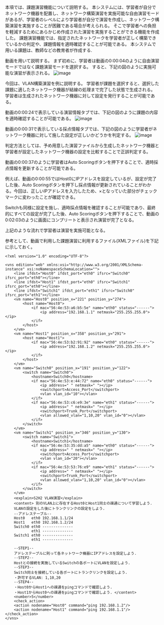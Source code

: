 本項では、課題演習機能について説明する。
本システムには、学習者が自分でネットワーク機器を配置し、ネットワーク構築演習を実施可能な自由演習モードがあるが、学習者のレベルにより学習者が自分で演習を作成し、ネットワーク構築演習を実施することが困難である場合が考えられる。
そこで学習者への負担を軽減するためにあらかじめ作成された演習を実施することができる機能を作成した。
課題演習機能では、指定されたネットワークを学習者が正しく構築できているかの判定や、課題情報を適時確認することが可能である。
本システムで用いる課題は、教師などの教育者が作成する.

動画を用いて説明する。
まず初めに、学習者は動画の0:00:04のように自由演習モードではなく課題演習モードを選択する。
すると、下記の図のように実施可能な演習が表示される。
![image](https://user-images.githubusercontent.com/98573303/169848713-b8e2bc82-a9d5-440f-acdc-540d8144d891.png)

今回は、VLAN構築演習を例に説明する。
学習者が課題を選択すると、選択した課題に適したネットワーク機器が結線の処理まで完了した状態で生成される。
学習者は生成されたネットワーク機器に対して設定を発行することが可能である。

動画の0:00:24で表示している演習情報タブでは、下記の図のように課題の内容を適時確認することが可能である。
![image](https://user-images.githubusercontent.com/98573303/169848887-7bd5da23-37f2-405d-af3c-859b536f884b.png)

動画の0:00:31で表示している採点情報タブでは、下記の図のように学習者がネットワーク機器に対して施した設定が正しいかどうかを判定する。
![image](https://user-images.githubusercontent.com/98573303/169848958-c6ceb061-8911-4a1f-ac35-5de02737e5f7.png)

判定方法としては、予め用意した演習ファイルから生成したネットワーク機器と学習者が設定したネットワーク機器の設定を比較することで正誤判定する。

動画の0:00:37のように学習者はAuto Scoringボタンを押下することで、適時採点情報を更新することが可能である。

例えば、動画の0:00:55ではHost0にIPアドレスを設定しているが、設定が完了した後、Auto Scoringボタンを押下し採点情報が更新されていることがわかる。今回は、正しいIPアドレスを入力したため、×となっていた部分がチェックマークに変わったことが確認できる。

Switchも同様に設定を施し、適時採点情報を確認することが可能であり、最終的にすべての設定が完了した後、Auto Scoringボタンを押下することで、動画の0:02:03のように画面にコンプリートと表示され演習が完了となる。

上記のような流れで学習者は演習を実施可能となる。



参考として、動画で利用した課題演習に利用するファイル(XMLファイル)を下記に示しておく。
```xml:VLANの演習ファイル
<?xml version="1.0" encoding="UTF-8"?>

<vns edition="web" xmlns:xsi="http://www.w3.org/2001/XMLSchema-instance" xsi:noNamespaceSchemaLocation="">
	<line ifdst="Host0" ifdst_port="eth0" ifsrc="Switch0" ifsrc_port="eth0"></line>
	<line ifdst="Host1" ifdst_port="eth0" ifsrc="Switch1" ifsrc_port="eth0"></line>
	<line ifdst="Switch1" ifdst_port="eth1" ifsrc="Switch0" ifsrc_port="eth1"></line>
	<vm name="Host0" position_x="221" position_y="274">
		<host name="Host0">
			<if mac="56:4e:53:a6:b5:5e" name="eth0" status="------">
				<ip address="192.168.1.1" netmask="255.255.255.0"></ip>
			</if>
		</host>
	</vm>
	<vm name="Host1" position_x="358" position_y="291">
		<host name="Host1">
			<if mac="56:4e:53:b2:91:92" name="eth0" status="------">
				<ip address="192.168.1.2" netmask="255.255.255.0"></ip>
			</if>
		</host>
	</vm>
	<vm name="Switch0" position_x="191" position_y="122">
		<switch name="Switch0">
			<hostname>Switch0</hostname>
			<if mac="56:4e:53:e:44:72" name="eth0" status="------">
				<ip address=" " netmask=" "></ip>
				<switchport>Access_Port</switchport>
				<vlan vlan_id="10"></vlan>
			</if>
			<if mac="56:4e:53:c6:e9:3e" name="eth1" status="------">
				<ip address=" " netmask=" "></ip>
				<switchport>Trunk_Port</switchport>
				<vlan allowed_vlan="1,10,20" vlan_id="0"></vlan>
			</if>
		</switch>
	</vm>
	<vm name="Switch1" position_x="346" position_y="130">
		<switch name="Switch1">
			<hostname>Switch1</hostname>
			<if mac="56:4e:53:35:dd:a5" name="eth0" status="------">
				<ip address=" " netmask=" "></ip>
				<switchport>Access_Port</switchport>
				<vlan vlan_id="20"></vlan>
			</if>
			<if mac="56:4e:53:53:76:e9" name="eth1" status="------">
				<ip address=" " netmask=" "></ip>
				<switchport>Trunk_Port</switchport>
				<vlan allowed_vlan="1,10,20" vlan_id="0"></vlan>
			</if>
		</switch>
	</vm>
	<explain>S2H2 VLAN演習</explain>
	<content> 別のVLAN上に存在するHost0とHost1同士の疎通について学習しよう. 
	VLANの設定をした後にトランクリンクの設定をしよう.
	--アドレステーブル--
	Host0   eth0 192.168.1.1/24
	Host1   eth0 192.168.1.2/24
	Switch0 eth0 --------------
	        eth1 --------------
	Switch1 eth0 --------------
	        eth1 --------------

	--STEP1--
	アドレステーブルに則って各ネットワーク機器にIPアドレスを設定しよう.
	--STEP2--
	Hostとの接続を実施しているSwitchの各ポートにVLANを設定しよう.
	--STEP3--
	Switch同士を接続している各ポートにトランクリンクを設定しよう.
	・許可するVLAN: 1,10,20
	--STEP4--
	・Host0からHost1への疎通をpingコマンドで確認しよう.
	・Host1からHost0への疎通をpingコマンドで確認しよう. </content>
	<number>5</number>
	<check_action>
	<action nodename="Host0" command="ping 192.168.1.2"/>
	<action nodename="Host1" command="ping 192.168.1.1"/>
</check_action>
</vns>

```

